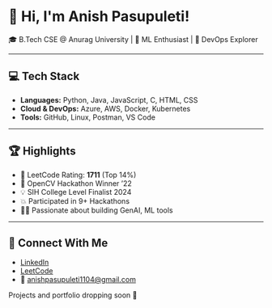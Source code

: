 # 👋 Hi, I'm Anish Pasupuleti!          
                   
🎓 B.Tech CSE @ Anurag University | 🧠 ML Enthusiast | 🚀 DevOps Explorer                                      
                               
---                        
                 
## 💻 Tech Stack           
      
- **Languages:** Python, Java, JavaScript, C, HTML, CSS     
- **Cloud & DevOps:** Azure, AWS, Docker, Kubernetes  
- **Tools:** GitHub, Linux, Postman, VS Code
 
---

## 🏆 Highlights

- 🧠 LeetCode Rating: **1711** (Top 14%) 
- 🥇 OpenCV Hackathon Winner ’22
- 💡 SIH College Level Finalist 2024
- 💥 Participated in 9+ Hackathons
- 👨‍💻 Passionate about building GenAI, ML tools

--- 

## 🔗 Connect With Me

- [LinkedIn](https://www.linkedin.com/in/anishpasupuleti/)
- [LeetCode](https://leetcode.com/u/AnishSai/)
- 📧 anishpasupuleti1104@gmail.com

Projects and portfolio dropping soon 🚀

